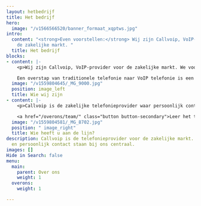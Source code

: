 ```yaml
---
layout: hetbedrijf
title: Het bedrijf
hero:
  image: "/v1566566520/banner_formaat_xqptws.jpg"
intro:
  content: "<strong>Even voorstellen:</strong> Wij zijn Callvoip, VoIP-provider voor
    de zakelijke markt. "
  title: Het bedrijf
blocks:
- content: |-
    <p>Wij zijn Callvoip, VoIP-provider voor de zakelijke markt. We voorzien professionele telefonie-oplossingen voor kleine en grote bedrijven. Daarbij leveren we de producten en internetverbindingen die nodig zijn om optimaal gebruik te kunnen maken van onze telefoniedienst.

    Een overstap van traditionele telefonie naar VoIP telefonie is een complex traject. Dankzij <b>meer dan 10 jaar ervaring</b> en een uitgebreid netwerk van betrouwbare partners, kunnen wij dit complexe traject uitstekend begeleiden en managen. Verder hebben we uitgebreide kennis van de apparatuur die we leveren, zodat we iedere klant goed en snel van dienst kunnen zijn.</p>
  image: "/v1559804645/_MG_9000.jpg"
  position: image_left
  title: Wie wij zijn
- content: |-
    <p>Callvoip is de zakelijke telefonieprovider waar persoonlijk contact centraal staat. We voelen en nemen de verantwoordelijkheid voor de situatie van de klant en hechten belang aan een persoonlijk contact met onze klanten. Daardoor hebben we een plezierig contact met veel klanten. We vinden het belangrijk dat de klant een plezierig gevoel aan het gesprek overhoudt. Maak daarom kennis met het team en weet wie u aan de lijn heeft:</p>

    <a href="/overons/team/" class="button button-secondary">Leer het team kennen</a>
  image: "/v1559804581/_MG_8702.jpg"
  position: " image_right"
  title: Wie heeft u aan de lijn?
description: Callvoip is de telefonieprovider voor de zakelijke markt. De beste telefonieoplossing
  en persoonlijk contact staan bij ons centraal.
images: []
Hide in Search: false
menu:
  main:
    parent: Over ons
    weight: 1
  overons:
    weight: 1

---
```

